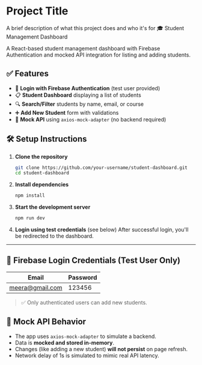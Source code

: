 # Project Title

A brief description of what this project does and who it's for 🎓 Student Management Dashboard

A React-based student management dashboard with Firebase Authentication and mocked API integration for listing and adding students.


## ✅ Features

* 🔐 **Login with Firebase Authentication** (test user provided)
* 📋 **Student Dashboard** displaying a list of students
* 🔍 **Search/Filter** students by name, email, or course
* ➕ **Add New Student** form with validations
* 💾 **Mock API** using `axios-mock-adapter` (no backend required)


## 🛠️ Setup Instructions

1. **Clone the repository**

   ```bash
   git clone https://github.com/your-username/student-dashboard.git
   cd student-dashboard
   ```

2. **Install dependencies**

   ```bash
   npm install
   ```

3. **Start the development server**

   ```bash
   npm run dev
   ```

4. **Login using test credentials** (see below)
   After successful login, you'll be redirected to the dashboard.

---

## 🔐 Firebase Login Credentials (Test User Only)

| Email                                     | Password |
|-----------------------------|----------|
| meera@gmail.com               | 123456   |

> ✅ Only authenticated users can add new students.


## 🔄 Mock API Behavior

* The app uses `axios-mock-adapter` to simulate a backend.
* Data is **mocked and stored in-memory**.
* Changes (like adding a new student) **will not persist** on page refresh.
* Network delay of 1s is simulated to mimic real API latency.
